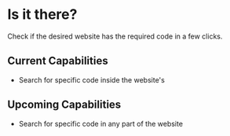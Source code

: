 # Is it there?

Check if the desired website has the required code in a few clicks.

## Current Capabilities

- Search for specific code inside the website's <head>

## Upcoming Capabilities

- Search for specific code in any part of the website
